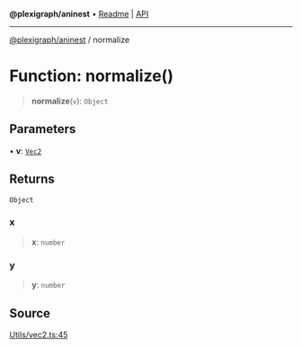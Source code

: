 **@plexigraph/aninest** • [Readme](../README.md) \| [API](../globals.md)

***

[@plexigraph/aninest](../README.md) / normalize

# Function: normalize()

> **normalize**(`v`): `Object`

## Parameters

• **v**: [`Vec2`](../type-aliases/Vec2.md)

## Returns

`Object`

### x

> **x**: `number`

### y

> **y**: `number`

## Source

[Utils/vec2.ts:45](https://github.com/plexigraph/aninest/blob/b607a0c/src/Utils/vec2.ts#L45)

